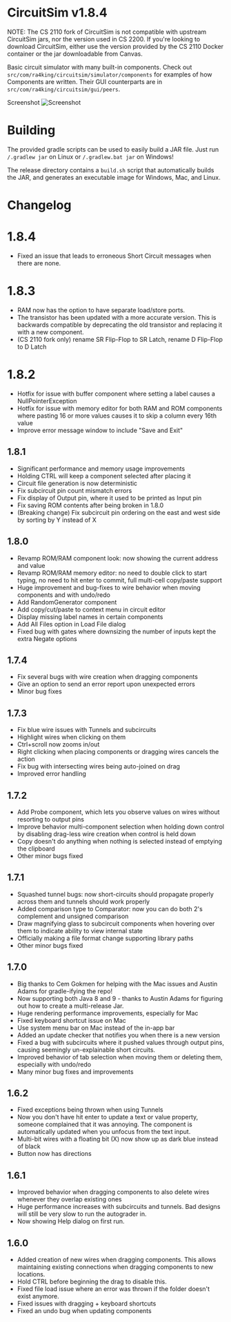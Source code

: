 CircuitSim v1.8.4
=================

NOTE: The CS 2110 fork of CircuitSim is not compatible with upstream CircuitSim
jars, nor the version used in CS 2200. If you're looking to download CircuitSim,
either use the version provided by the CS 2110 Docker container or the jar
downloadable from Canvas.

Basic circuit simulator with many built-in components. Check out `src/com/ra4king/circuitsim/simulator/components`
for examples of how Components are written. Their GUI counterparts are in `src/com/ra4king/circuitsim/gui/peers`.

Screenshot
![Screenshot](http://i.imgur.com/Oon39Np.png)

Building
========

The provided gradle scripts can be used to easily build a JAR file. Just run `/.gradlew jar` on Linux
or `/.gradlew.bat jar` on Windows!

The release directory contains a `build.sh` script that automatically builds the JAR, and generates an executable image
for Windows, Mac, and Linux.

Changelog
=========

1.8.4
=====

- Fixed an issue that leads to erroneous Short Circuit messages when there are none.

1.8.3
=====
- RAM now has the option to have separate load/store ports.
- The transistor has been updated with a more accurate version. This is backwards compatible by deprecating the old
  transistor and replacing it with a new component.
- (CS 2110 fork only) rename SR Flip-Flop to SR Latch, rename D Flip-Flop to D Latch

1.8.2
=====
- Hotfix for issue with buffer component where setting a label causes a NullPointerException
- Hotfix for issue with memory editor for both RAM and ROM components where pasting 16 or more values causes it to skip
  a column every 16th value
- Improve error message window to include "Save and Exit"

1.8.1
-----
- Significant performance and memory usage improvements
- Holding CTRL will keep a component selected after placing it
- Circuit file generation is now deterministic
- Fix subcircuit pin count mismatch errors
- Fix display of Output pin, where it used to be printed as Input pin
- Fix saving ROM contents after being broken in 1.8.0
- (Breaking change) Fix subcircuit pin ordering on the east and west side by sorting by Y instead of X


1.8.0
-----
- Revamp ROM/RAM component look: now showing the current address and value
- Revamp ROM/RAM memory editor: no need to double click to start typing, no need to hit enter to commit, full multi-cell copy/paste support
- Huge improvement and bug-fixes to wire behavior when moving components and with undo/redo
- Add RandomGenerator component
- Add copy/cut/paste to context menu in circuit editor
- Display missing label names in certain components
- Add All Files option in Load File dialog
- Fixed bug with gates where downsizing the number of inputs kept the extra Negate options


1.7.4
-----
- Fix several bugs with wire creation when dragging components
- Give an option to send an error report upon unexpected errors
- Minor bug fixes


1.7.3
-----
- Fix blue wire issues with Tunnels and subcircuits
- Highlight wires when clicking on them
- Ctrl+scroll now zooms in/out
- Right clicking when placing components or dragging wires cancels the action
- Fix bug with intersecting wires being auto-joined on drag
- Improved error handling


1.7.2
-----
- Add Probe component, which lets you observe values on wires without resorting to output pins
- Improve behavior multi-component selection when holding down control by disabling drag-less wire creation when control is held down
- Copy doesn't do anything when nothing is selected instead of emptying the clipboard
- Other minor bugs fixed


1.7.1
-----
- Squashed tunnel bugs: now short-circuits should propagate properly across them and tunnels should work properly
- Added comparison type to Comparator: now you can do both 2's complement and unsigned comparison
- Draw magnifying glass to subcircuit components when hovering over them to indicate ability to view internal state
- Officially making a file format change supporting library paths
- Other minor bugs fixed


1.7.0
-----
- Big thanks to Cem Gokmen for helping with the Mac issues and Austin Adams for gradle-ifying the repo!
- Now supporting both Java 8 and 9 - thanks to Austin Adams for figuring out how to create a multi-release Jar.
- Huge rendering performance improvements, especially for Mac
- Fixed keyboard shortcut issue on Mac
- Use system menu bar on Mac instead of the in-app bar
- Added an update checker that notifies you when there is a new version
- Fixed a bug with subcircuits where it pushed values through output pins, causing seemingly un-explainable short circuits.
- Improved behavior of tab selection when moving them or deleting them, especially with undo/redo
- Many minor bug fixes and improvements


1.6.2
-----
- Fixed exceptions being thrown when using Tunnels
- Now you don't have hit enter to update a text or value property, someone complained that it was annoying. The component is automatically updated when you unfocus from the text input.
- Multi-bit wires with a floating bit (X) now show up as dark blue instead of black
- Button now has directions


1.6.1
-----
- Improved behavior when dragging components to also delete wires whenever they overlap existing ones
- Huge performance increases with subcircuits and tunnels. Bad designs will still be very slow to run the autograder in.
- Now showing Help dialog on first run.


1.6.0
-----
- Added creation of new wires when dragging components. This allows maintaining existing connections when dragging components to new locations.
- Hold CTRL before beginning the drag to disable this.
- Fixed file load issue where an error was thrown if the folder doesn't exist anymore.
- Fixed issues with dragging + keyboard shortcuts
- Fixed an undo bug when updating components
